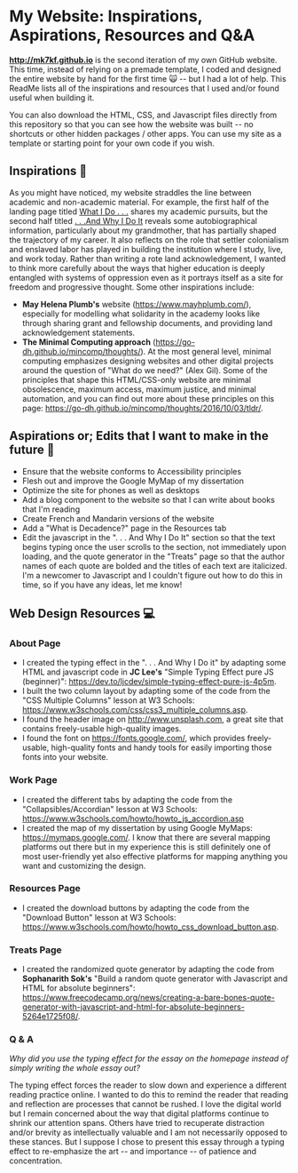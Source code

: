 # My Website: Inspirations, Aspirations, Resources and Q&A

**http://mk7kf.github.io** is the second iteration of my own GitHub website. This time, instead of relying on a premade template, I coded and designed the entire website by hand for the first time 🙀 -- but I had a lot of help. This ReadMe lists all of the inspirations and resources that I used and/or found useful when building it. 

You can also download the HTML, CSS, and Javascript files directly from this repository so that you can see how the website was built -- no shortcuts or other hidden packages / other apps. You can use my site as a template or starting point for your own code if you wish.

## Inspirations 🌠

As you might have noticed, my website straddles the line between academic and non-academic material.  For example, the first half of the landing page titled [What I Do . . .](http://mk7kf.github.io) shares my academic pursuits, but the second half titled [. . .And Why I Do It](http://mk7kf.github.io) reveals some autobiographical information, particularly about my grandmother, that has partially shaped the trajectory of my career.  It also reflects on the role that settler colonialism and enslaved labor has played in building the institution where I study, live, and work today. Rather than writing a rote land acknowledgement, I wanted to think more carefully about the ways that higher education is deeply entangled with systems of oppression even as it portrays itself as a site for freedom and progressive thought. Some other inspirations include:
* **May Helena Plumb's** website (https://www.mayhplumb.com/), especially for modelling what solidarity in the academy looks like through sharing grant and fellowship documents, and providing land acknowledgement statements.
* **The Minimal Computing approach** (https://go-dh.github.io/mincomp/thoughts/). At the most general level, minimal computing emphasizes designing websites and other digital projects around the question of "What do we need?" (Alex Gil). Some of the principles that shape this HTML/CSS-only website are minimal obsolescence, maximum access, maximum justice, and minimal automation, and you can find out more about these principles on this page: https://go-dh.github.io/mincomp/thoughts/2016/10/03/tldr/. 

## Aspirations or; Edits that I want to make in the future :wrench:
* Ensure that the website conforms to Accessibility principles
* Flesh out and improve the Google MyMap of my dissertation 
* Optimize the site for phones as well as desktops
* Add a blog component to the website so that I can write about books that I'm reading
* Create French and Mandarin versions of the website
* Add a "What is Decadence?" page in the Resources tab
* Edit the javascript in the ". . . And Why I Do It" section so that the text begins typing once the user scrolls to the section, not immediately upon loading, and the quote generator in the "Treats" page so that the author names of each quote are bolded and the titles of each text are italicized. I'm a newcomer to Javascript and I couldn't figure out how to do this in time, so if you have any ideas, let me know!

## Web Design Resources :computer:
### About Page
* I created the typing effect in the ". . . And Why I Do it" by adapting some HTML and javascript code in **JC Lee's** "Simple Typing Effect pure JS (beginner)": https://dev.to/ljcdev/simple-typing-effect-pure-js-4p5m. 
* I built the two column layout by adapting some of the code from the "CSS Multiple Columns" lesson at W3 Schools: https://www.w3schools.com/css/css3_multiple_columns.asp. 
* I found the header image on http://www.unsplash.com, a great site that contains freely-usable high-quality images.
* I found the font on https://fonts.google.com/, which provides freely-usable, high-quality fonts and handy tools for easily importing those fonts into your website. 

### Work Page
* I created the different tabs by adapting the code from the "Collapsibles/Accordian" lesson at W3 Schools: https://www.w3schools.com/howto/howto_js_accordion.asp
* I created the map of my dissertation by using Google MyMaps: https://mymaps.google.com/. I know that there are several mapping platforms out there but in my experience this is still definitely one of most user-friendly yet also effective platforms for mapping anything you want and customizing the design. 

### Resources Page
* I created the download buttons by adapting the code from the "Download Button" lesson at W3 Schools: https://www.w3schools.com/howto/howto_css_download_button.asp. 

### Treats Page
* I created the randomized quote generator by adapting the code from **Sophanarith Sok's** "Build a random quote generator with Javascript and HTML for absolute beginners": https://www.freecodecamp.org/news/creating-a-bare-bones-quote-generator-with-javascript-and-html-for-absolute-beginners-5264e1725f08/.

### Q & A 
*Why did you use the typing effect for the essay on the homepage instead of simply writing the whole essay out?*

The typing effect forces the reader to slow down and experience a different reading practice online. I wanted to do this to remind the reader that reading and reflection are processes that cannot be rushed. I love the digital world but I remain concerned about the way that digital platforms continue to shrink our attention spans. Others have tried to recuperate distraction and/or brevity as intellectually valuable and I am not necessarily opposed to these stances. But I suppose I chose to present this essay through a typing effect to re-emphasize the art -- and importance -- of patience and concentration.
